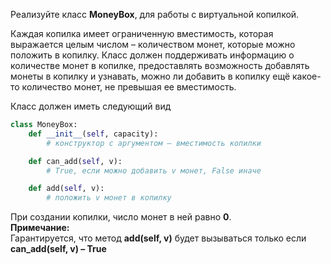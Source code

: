 Реализуйте класс **MoneyBox**, для работы с виртуальной копилкой.

Каждая копилка имеет ограниченную вместимость, которая выражается целым числом – количеством монет, 
которые можно положить в копилку. Класс должен поддерживать информацию о количестве монет 
в копилке, предоставлять возможность добавлять монеты в копилку и узнавать, 
можно ли добавить в копилку ещё какое-то количество монет, не превышая ее вместимость.  

Класс должен иметь следующий вид
```python
class MoneyBox:
    def __init__(self, capacity):
        # конструктор с аргументом – вместимость копилки

    def can_add(self, v):
        # True, если можно добавить v монет, False иначе

    def add(self, v):
        # положить v монет в копилку
```
При создании копилки, число монет в ней равно **0**.  
**Примечание:**  
Гарантируется, что метод **add(self, v)** будет вызываться только если **can_add(self, v) – True**